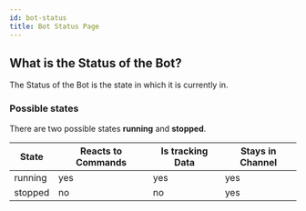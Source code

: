 ```yaml
---
id: bot-status
title: Bot Status Page
---
```


## What is the Status of the Bot?

The Status of the Bot is the state in which it is currently in.  

### Possible states

There are two possible states **running** and **stopped**.

| State | Reacts to Commands | Is tracking Data | Stays in Channel |
| --- | --- | --- | --- |
| running | yes | yes | yes |
| stopped | no | no | yes |
